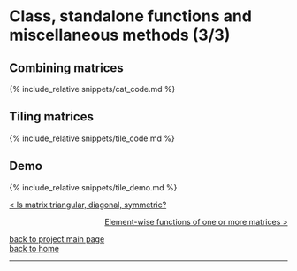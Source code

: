 # Class, standalone functions and miscellaneous methods (3/3)
## Combining matrices
{% include_relative snippets/cat_code.md %}

## Tiling matrices
{% include_relative snippets/tile_code.md %}
## Demo
{% include_relative snippets/tile_demo.md %}

[< Is matrix triangular, diagonal, symmetric?](./class_and_standalone_functions_2.md)

<div style="text-align: right">
<a href="https://matt-a-bennett.github.io/numpy_from_scratch/elwise_function.html">Element-wise functions of one or more matrices ></a>
</div>

[back to project main page](./numpy_from_scratch.md)\
[back to home](../index.md)

---
<script src="https://utteranc.es/client.js"
        repo="Matt-A-Bennett/Matt-A-Bennett.github.io"
        issue-term="https://matt-a-bennett.github.io/numpy_from_scratch/class_and_standalone_functions_3.html"
        theme="github-light"
        crossorigin="anonymous"
        async>
</script>

